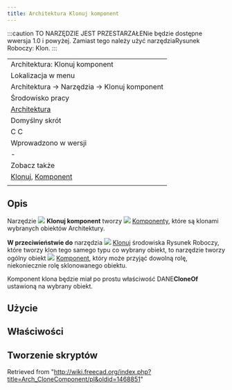 ```yaml
---
title: Architektura Klonuj komponent
---
```

:::caution
TO NARZĘDZIE JEST PRZESTARZAŁENie będzie dostępne wwersja 1.0 i powyżej. Zamiast tego należy użyć narzędziaRysunek Roboczy: Klon.
:::

|  |
| --- |
| Architektura: Klonuj komponent |
| Lokalizacja w menu |
| Architektura → Narzędzia → Klonuj komponent |
| Środowisko pracy |
| [Architektura](/Arch_Workbench/pl "Arch Workbench/pl") |
| Domyślny skrót |
| C C‏‎ |
| Wprowadzono w wersji |
| - |
| Zobacz także |
| [Klonuj](/Draft_Clone/pl "Draft Clone/pl"), [Komponent](/Arch_Component/pl "Arch Component/pl") |
|  |

## Opis

Narzędzie ![](/images/Arch_CloneComponent.svg) **Klonuj komponent** tworzy ![](/images/Arch_Component.svg) [Komponenty](/Arch_Component/pl "Arch Component/pl"), które są klonami wybranych obiektów Architektury.

**W przeciwieństwie do** narzędzia ![](/images/Draft_Clone.svg) [Klonuj](/Draft_Clone/pl "Draft Clone/pl") środowiska Rysunek Roboczy, które tworzy klon tego samego typu co wybrany obiekt, to narzędzie tworzy ogólny obiekt ![](/images/Arch_Component.svg) [Komponent](/Arch_Component/pl "Arch Component/pl"), który może przyjąć dowolną rolę, niekoniecznie rolę sklonowanego obiektu.

Komponent klona będzie miał po prostu właściwość DANE**CloneOf** ustawioną na wybrany obiekt.

## Użycie

## Właściwości

## Tworzenie skryptów

Retrieved from "<http://wiki.freecad.org/index.php?title=Arch_CloneComponent/pl&oldid=1468851>"